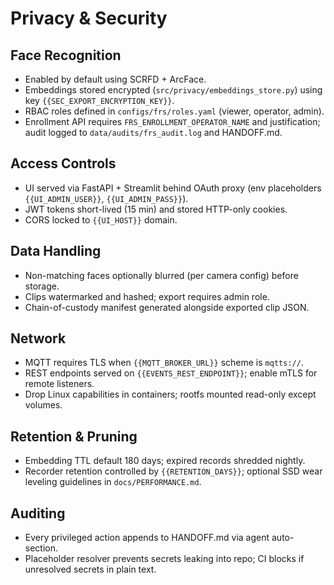 # Privacy & Security

## Face Recognition
- Enabled by default using SCRFD + ArcFace.
- Embeddings stored encrypted (`src/privacy/embeddings_store.py`) using key `{{SEC_EXPORT_ENCRYPTION_KEY}}`.
- RBAC roles defined in `configs/frs/roles.yaml` (viewer, operator, admin).
- Enrollment API requires `FRS_ENROLLMENT_OPERATOR_NAME` and justification; audit logged to `data/audits/frs_audit.log` and HANDOFF.md.

## Access Controls
- UI served via FastAPI + Streamlit behind OAuth proxy (env placeholders `{{UI_ADMIN_USER}}`, `{{UI_ADMIN_PASS}}`).
- JWT tokens short-lived (15 min) and stored HTTP-only cookies.
- CORS locked to `{{UI_HOST}}` domain.

## Data Handling
- Non-matching faces optionally blurred (per camera config) before storage.
- Clips watermarked and hashed; export requires admin role.
- Chain-of-custody manifest generated alongside exported clip JSON.

## Network
- MQTT requires TLS when `{{MQTT_BROKER_URL}}` scheme is `mqtts://`.
- REST endpoints served on `{{EVENTS_REST_ENDPOINT}}`; enable mTLS for remote listeners.
- Drop Linux capabilities in containers; rootfs mounted read-only except volumes.

## Retention & Pruning
- Embedding TTL default 180 days; expired records shredded nightly.
- Recorder retention controlled by `{{RETENTION_DAYS}}`; optional SSD wear leveling guidelines in `docs/PERFORMANCE.md`.

## Auditing
- Every privileged action appends to HANDOFF.md via agent auto-section.
- Placeholder resolver prevents secrets leaking into repo; CI blocks if unresolved secrets in plain text.

